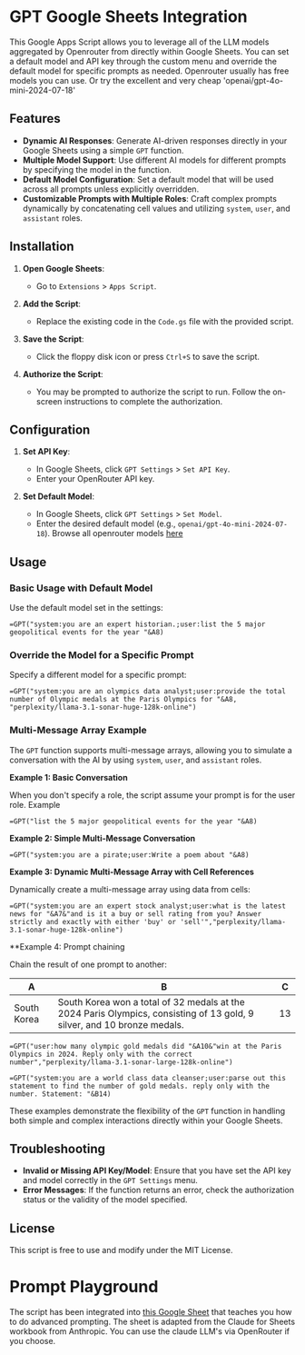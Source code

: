 # GPT Google Sheets Integration

This Google Apps Script allows you to leverage all of the LLM models aggregated by Openrouter from directly within Google Sheets. You can set a default model and API key through the custom menu and override the default model for specific prompts as needed. Openrouter usually has free models you can use. Or try the excellent and very cheap 'openai/gpt-4o-mini-2024-07-18'

## Features

- **Dynamic AI Responses**: Generate AI-driven responses directly in your Google Sheets using a simple `GPT` function.
- **Multiple Model Support**: Use different AI models for different prompts by specifying the model in the function.
- **Default Model Configuration**: Set a default model that will be used across all prompts unless explicitly overridden.
- **Customizable Prompts with Multiple Roles**: Craft complex prompts dynamically by concatenating cell values and utilizing `system`, `user`, and `assistant` roles.

## Installation

1. **Open Google Sheets**:
   - Go to `Extensions` > `Apps Script`.

2. **Add the Script**:
   - Replace the existing code in the `Code.gs` file with the provided script.

3. **Save the Script**:
   - Click the floppy disk icon or press `Ctrl+S` to save the script.

4. **Authorize the Script**:
   - You may be prompted to authorize the script to run. Follow the on-screen instructions to complete the authorization.

## Configuration

1. **Set API Key**:
   - In Google Sheets, click `GPT Settings` > `Set API Key`.
   - Enter your OpenRouter API key.

2. **Set Default Model**:
   - In Google Sheets, click `GPT Settings` > `Set Model`.
   - Enter the desired default model (e.g., `openai/gpt-4o-mini-2024-07-18`). Browse all openrouter models [here](https://openrouter.ai/models)

## Usage

### Basic Usage with Default Model

Use the default model set in the settings:

```plaintext
=GPT("system:you are an expert historian.;user:list the 5 major geopolitical events for the year "&A8)
```

### Override the Model for a Specific Prompt

Specify a different model for a specific prompt:

```plaintext
=GPT("system:you are an olympics data analyst;user:provide the total number of Olympic medals at the Paris Olympics for "&A8, "perplexity/llama-3.1-sonar-huge-128k-online")
```

### Multi-Message Array Example

The `GPT` function supports multi-message arrays, allowing you to simulate a conversation with the AI by using `system`, `user`, and `assistant` roles.

**Example 1: Basic Conversation**

When you don't specify a role, the script assume your prompt is for the user role. Example

```plaintext
=GPT("list the 5 major geopolitical events for the year "&A8)
```

**Example 2: Simple Multi-Message Conversation**

```plaintext
=GPT("system:you are a pirate;user:Write a poem about "&A8)
```

**Example 3: Dynamic Multi-Message Array with Cell References**

Dynamically create a multi-message array using data from cells:

```plaintext
=GPT("system:you are an expert stock analyst;user:what is the latest news for "&A7&"and is it a buy or sell rating from you? Answer strictly and exactly with either 'buy' or 'sell'","perplexity/llama-3.1-sonar-huge-128k-online")
```

**Example 4: Prompt chaining

Chain the result of one prompt to another:

| A      | B                                                                                  | C |
|--------------|---------------------------------------------------------------------------------------------------|-------------|
| South Korea  | South Korea won a total of 32 medals at the 2024 Paris Olympics, consisting of 13 gold, 9 silver, and 10 bronze medals. | 13          |



```plaintext
=GPT("user:how many olympic gold medals did "&A10&"win at the Paris Olympics in 2024. Reply only with the correct number","perplexity/llama-3.1-sonar-large-128k-online")
```

```plaintext
=GPT("system:you are a world class data cleanser;user:parse out this statement to find the number of gold medals. reply only with the number. Statement: "&B14)
```

These examples demonstrate the flexibility of the `GPT` function in handling both simple and complex interactions directly within your Google Sheets.

## Troubleshooting

- **Invalid or Missing API Key/Model**: Ensure that you have set the API key and model correctly in the `GPT Settings` menu.
- **Error Messages**: If the function returns an error, check the authorization status or the validity of the model specified.

## License

This script is free to use and modify under the MIT License.

# Prompt Playground

The script has been integrated into [this Google Sheet](https://docs.google.com/spreadsheets/d/196kX19rz7vH-aRvuiavzXR8KxlI3ukT0G3RHzKDX8w0/edit?usp=sharing) that teaches you how to do advanced prompting. The sheet is adapted from the Claude for Sheets workbook from Anthropic. You can use the claude LLM's via OpenRouter if you choose.

